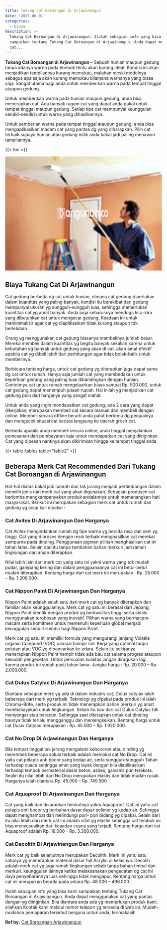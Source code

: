 ```yaml
---
title: Tukang Cat Boroangan di Arjawinangun
date: '2025-06-01'
categories:
  - biaya
description: >-
  Tukang Cat Boroangan di Arjawinangun. Itulah sebagian info yang bisa kami
  sampaikan tentang Tukang Cat Boroangan di Arjawinangun. Anda dapat menggunakan
  cat...
---
```


**Tukang Cat Boroangan di Arjawinangun** – Sebuah hunian maupun gedung tanpa adanya warna pada tembok tentu akan kurang ideal. Kondisi ini akan menjadikan tampilannya kurang memukau, malahan meski modelnya sebagus apa saja akan kurang memukau bilamana warnanya yang biasa saja. Sangat utama bagi anda untuk memberikan warna pada tempat tinggal ataupun gedung.

Untuk memberikan warna pada hunian maupun gedung, anda bisa menerapkan cat. Ada banyak ragam cat yang dapat anda pakai untuk tempat tinggal maupun gedung. Setiap tipe cat mempunyai keunggulan sendiri-sendiri untuk warna yang dihasilkannya.

Untuk pemberian warna pada tempat tinggal ataupun gedung, anda bisa mengaplikasikan macam cat yang pantas dg yang diharapkan. Pilih cat terbaik supaya hunian atau gedung milik anda bakal jadi paling menawan tampilannya.

{{< toc >}}

![Tukang Cat Boroangan di Arjawinangun](/images/jasa-cat-murah08.png)

## Biaya Tukang Cat Di Arjawinangun

Cat gedung berbeda dg cat untuk hunian, dimana cat gedung diperlukan dalam kuantitas yang paling banyak. kondisi itu berakibat dari gedung mempunyai ukuran yg sungguh-sungguh luas, sehingga memerlukan kuantitas cat yg amat banyak. Anda juga seharusnya menduga kira-kira yang dibutuhkan cat untuk mengecat gedung. Keadaan ini untuk meminimalisir agar cat yg diaplikasikan tidak kurang ataupun tdk berlebihan.

Orang yg menggunakan cat gedung biasanya membelinya jumlah besar. Mereka membeli dalam kuantitas yg begitu banyak sekalian karena untuk kebutuhan yg banyak untuk gedung yang akan di cat. akan amat efektif apabila cat yg dibeli lebih dari perhitungan agar tidak bolak-balik untuk membelinya.

Berbicara tentang harga, untuk cat gedung yg diterapkan juga dapat sama dg cat untuk rumah. Hanya saja jumlah cat yang membedakan untuk keperluan gedung yang paling luas dibandingkan dengan hunian. Contohnya cat untuk rumah mengeluarkan biaya sampai Rp. 500.000, untuk cat gedung dapat menempuh jutaan rupiah. Hal inilah yg menjadikan cat gedung poin dari harganya yang sangat mahal.

Untuk anda yang ingin mendapatkan cat gedung, ada 2 cara yang dapat dikerjakan, merupakan membeli cat secara manual dan membeli dengan online. Membeli secara offline berarti anda patut bertemu dg penjualnya dan mengecek situasi cat secara langsung ke daerah grosir cat.

Berbeda apabila anda membeli secara online, anda tinggal menjalankan pemesanan dan pembayaran saja untuk mendapatkan cat yang diinginkan. Cat yang dipesan nantinya akan dikirimkan hingga ke tempat tinggal anda.

{{< table-tables table="table2" >}}

## Beberapa Merk Cat Recommended Dari Tukang Cat Boroangan di Arjawinangun

Hal-hal diatas bakal jadi lumrah dan tak jarang menjadi pertimbangan dalam memilih jenis dan merk cat yang akan digunakan. Sebagian produsen cat berlomba mengkampanyekan produk andalannya untuk memenangkan hati masyarakat. Berikut ini merupakan sebagian merk cat untuk rumah dan gedung yg acap kali dipakai :

### Cat Avitex Di Arjawinangun Dan Harganya

Cat Avitex mengindahkan rumah dg tipe warna yg bercita rasa dan seni yg tinggi. Cat yang diproses dengan resin terbaik menghasilkan cat merekat sempurna pada dinding. Penggunaan pigmen pilihan menghasilkan cat ini tahan lama. Selain dari itu tanpa tambahan bahan merkuri jadi ramah lingkungan dan aman diterapkan.

Nilai lebih lain dari merk cat yang satu ini yakni warna yang tdk mudah pudar, gampang kering dan dalam pengguanaanya cat ini betul-betul mudah diterapkan. Rentang harga dari cat merk ini merupakan : Rp. 25.000 – Rp. 1.206.000.

### Cat Nippon Paint Di Arjawinangun Dan Harganya

Nippon Paint adalah salah satu dari merk cat yg banyak diterapkan dan familiar akan keunggulannya. Merk cat yg satu ini berasal dari Jepang, Nippon Paint identik dengan produk yg berkwalitas tinggi serta selalu menggunakan terobosan yang inovatif. Pilihan warna yang bermacam-macam serta komitmen untuk memenuhi keperluan global menjadi keunggulan sendiri-sendiri bagi Nippon Paint.

Merk cat yg satu ini memiliki formula yang mengurangi jenjang Volatile organic Compund (VOC) sampai hampir nol. Kerja yang optimal tanpa polutan atau VOC yg dipancarkan ke udara. Selain itu sekiranya menerapkan Nippon Paint hampir tidak ada bau cat selama progres ataupun sesudah pengecetan. Untuk persoalan kulaitas jangan diragukan lagi, karena produk ini sudah pasti tahan lama. Jangka harga : Rp. 20.000 – Rp. 2.000.000.

### Cat Dulux Catylac Di Arjawinangun Dan Harganya

Diantara sebagian merk yg ada di dalam industry cat, Dulux catylax ialah beberapa dari merk yg terbaik. Teknologi yg dipakai pada produk ini ialah Chroma-Brite, serta produk ini tidak menerapkan bahan merkuri yg amat membahayakan untuk lingkungan. Selain itu bau dari cat Dulux Catylac tdk menyengat atau beracun. Sehingga saat diterapkan untuk cat dinding baunya tidak terlalu mengganggu dan menjengkelkan. Bentang harga untuk cat Dulux Catylac merupakan : Rp. 45.000 – Rp. 1.020.000.

### Cat No Drop Di Arjawinangun Dan Harganya

Bila tempat tinggal tak jarang mengalami kebocoran atau dinding yg merembes beberapa solusi terbaik adalah memakai cat No Drop. Cat ini yaitu cat pelapis anti bocor yang kedap air, serta sungguh-sungguh Tahan terhadap cuaca sehingga amat yang layak dengan bila diaplikasikan terhadap tembok bermaterial dasar beton, asbes, galvanis pun terakota. Sealin itu nilai lebih dari No Drop merupakan elastis dan tidak mudah rusak. Harganya ialah diantara Rp. 45.000 – Rp. 749.500

### Cat Aquaproof Di Arjawinangun Dan Harganya

Cat yang baik dan disarankan berikutnya yakni Aquaproof. Cat ini yaitu cat pelapis anti bocor yg berbahan dasar dasar polimer yg kedap air. Sehingga dapat menghambat dan melindungi pori- pori bidang yg dipakai. Selain dari itu nilai lebih dari merk cat ini adalah sifat yg elastis sehingga cat tembok ini bisa menyesuaikan dari keaadan cuaca yang terjadi. Rentang harga dari cat Aquaproof adalah Rp. 18.000 – Rp. 3.300.000.

### Cat Decolith Di Arjawinangun Dan Harganya

Merk cat yg baik selanjutnya merupakan Decolith. Merk ini yaitu satu satunya yg menerapkan material dasar full Acrylic di kelasnya. Decolih adalah merk cat yg juga ramah lingkungan sebab tanpa bahan timbal dan merkuri. keunggulan lainnya ketika melaksanakan pengecatan dg cat ini daya penyebarannya luas sehingga tidak mengapur. Rentang harga untuk cat ini merupakan berada pada antara Rp. 48.000 – 496.000.

Itulah sebagian info yang bisa kami sampaikan tentang Tukang Cat Boroangan di Arjawinangun. Anda dapat menggunakan cat yang pantas dengan yg diinginkan. Bila diantara anda ada yg memerlukan produk kami, silahkan Kontak kami melalui nomor telepon yg tersedia di web ini. Mudah-mudahan pemaparan tersebut berguna untuk anda, terimakasih.

**Ref by:** [Cat Boroangan Arjawinangun](https://id.wikipedia.org/wiki/Cat)
